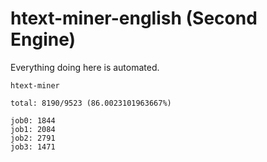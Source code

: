 # htext-miner-english (Second Engine)

Everything doing here is automated.

```
htext-miner

total: 8190/9523 (86.0023101963667%)

job0: 1844
job1: 2084
job2: 2791
job3: 1471
```